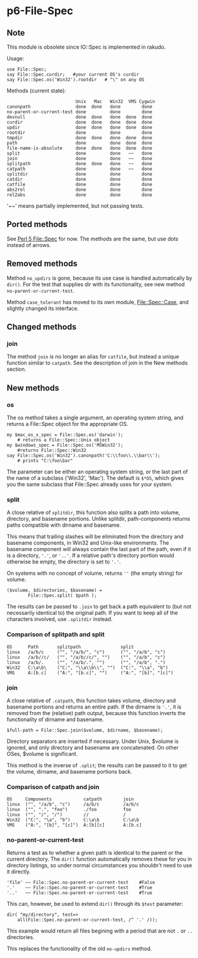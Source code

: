 p6-File-Spec
============

## Note

This module is obsolete since IO::Spec is implemented in rakudo.

Usage:

	use File::Spec;
	say File::Spec.curdir;   #your current OS's curdir
	say File::Spec.os('Win32').rootdir   # "\" on any OS

Methods (current state):

	                          Unix   Mac   Win32  VMS Cygwin
	canonpath                 done  done   done        done
	no-parent-or-current-test done         done        done
	devnull                   done  done   done  done  done
	curdir                    done  done   done  done  done
	updir                     done  done   done  done  done
	rootdir                   done         done        done
	tmpdir                    done  done   done  done  done
	path                      done         done  done  done
	file-name-is-absolute     done  done   done  done  done
	split                     done         done   ~~   done
	join                      done         done   ~~   done
	splitpath                 done  done   done   ~~   done
	catpath                   done         done   ~~   done
	splitdir                  done         done        done
	catdir                    done         done        done
	catfile                   done         done        done
	abs2rel                   done         done        done
	rel2abs                   done         done        done

'~~' means partially implemented, but not passing tests.

## Ported methods

See [Perl 5 File::Spec](http://search.cpan.org/~smueller/PathTools-3.40/lib/File/Spec.pm) for now.  The methods are the same, but use dots instead of arrows.

## Removed methods

Method `no_updirs` is gone, because its use case is handled automatically by `dir()`.  For the test that supplies dir with its functionality, see new method `no-parent-or-current-test`.

Method `case_tolerant` has moved to its own module, [File::Spec::Case](https://github.com/labster/p6-File-Spec-Case), and slightly changed its interface.

## Changed methods

### join

The method `join` is no longer an alias for `catfile`, but instead a unique function similar to `catpath`.  See the description of join in the New methods section.

## New methods

### os

The os method takes a single argument, an operating system string, and returns a File::Spec object for the appropriate OS.

	my $mac_os_x_spec = File::Spec.os('darwin');
		# returns a File::Spec::Unix object
	my $windows_spec = File::Spec.os('MSWin32');
		#returns File::Spec::Win32
	say File::Spec.os('Win32').canonpath('C:\\foo\\.\\bar\\');
		# prints "C:\foo\bar"

The parameter can be either an operating system string, or the last part of the name of a subclass ('Win32', 'Mac').  The default is `$*OS`, which gives you the same subclass that File::Spec already uses for your system.


### split

A close relative of `splitdir`, this function also splits a path into volume, directory, and basename portions.  Unlike splitdir, path-components returns paths compatible with dirname and basename.

This means that trailing slashes will be eliminated from the directory and basename components, in Win32 and Unix-like environments.  The basename component will always contain the last part of the path, even if it is a directory, `'.'`, or `'..'`.  If a relative path's directory portion would otherwise be empty, the directory is set to `'.'`.

On systems with no concept of volume, returns `''` (the empty string) for volume.

	($volume, $directories, $basename) =
			File::Spec.split( $path );

The results can be passed to `.join` to get back a path equivalent to (but not necessarily identical to) the original path.  If you want to keep all of the characters involved, use `.splitdir` instead.

### Comparison of splitpath and split

	OS      Path       splitpath               split
	linux   /a/b/c     ("", "/a/b/", "c")      ("", "/a/b", "c")
	linux   /a/b//c/   ("", "/a/b//c/", "")    ("", "/a/b", "c")
	linux   /a/b/.     ("", "/a/b/.", "")      ("", "/a/b", ".")
	Win32   C:\a\b\    ("C:", "\\a\\b\\", "")  ("C:", "\\a", "b")
	VMS     A:[b.c]    ("A:", "[b.c]", "")     ("A:", "[b]", "[c]")


### join

A close relative of `.catpath`, this function takes volume, directory and basename portions and returns an entire path.  If the dirname is `'.'`, it is removed from the (relative) path output, because this function inverts the functionality of dirname and basename.

	$full-path = File::Spec.join($volume, $dirname, $basename);

Directory separators are inserted if necessary.  Under Unix, $volume is ignored, and only directory and basename are concatenated.  On other OSes, $volume is significant.

This method is the inverse of `.split`; the results can be passed to it to get the volume, dirname, and basename portions back.


### Comparison of catpath and join

	OS     Components            catpath        join
	linux  ("", "/a/b", "c")     /a/b/c         /a/b/c
	linux  ("", ".", "foo")      ./foo          foo
	linux  ("", "/", "/")        //             /
	Win32  ("C:", "\a", "b")     C:\a\b         C:\a\b
	VMS    ("A:", "[b]", "[c]")  A:[b][c]       A:[b.c]

### no-parent-or-current-test

Returns a test as to whether a given path is identical to the parent or the current directory.  The `dir()` function automatically removes these for you in directory listings, so under normal circumstances you shouldn't need to use it directly.

	'file' ~~ File::Spec.no-parent-or-current-test    #False
	'.'    ~~ File::Spec.no-parent-or-current-test    #True
	'..'   ~~ File::Spec.no-parent-or-current-test    #True

This can, however, be used to extend `dir()` through its `$test` parameter:

	dir( "my/directory", test=>
		all(File::Spec.no-parent-or-current-test, /^ '.' /));

This example would return all files begining with a period that are not `.` or `..` directories.

This replaces the functionality of the old `no-updirs` method.
